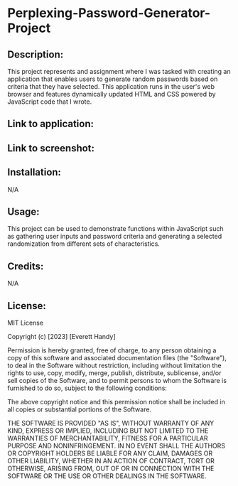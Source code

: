 # Perplexing-Password-Generator-Project

## Description:

This project represents and assignment where I was tasked with creating an application that enables users to generate random passwords based on criteria that they have selected.  This application runs in the user's web browser and features dynamically updated HTML and CSS powered by JavaScript code that I wrote.

## Link to application:



## Link to screenshot:



## Installation:

N/A

## Usage:

This project can be used to demonstrate functions within JavaScript such as gathering user inputs and password criteria and generating a selected randomization from different sets of characteristics.

## Credits:

N/A

## License:

MIT License

Copyright (c) [2023] [Everett Handy]

Permission is hereby granted, free of charge, to any person obtaining a copy
of this software and associated documentation files (the "Software"), to deal
in the Software without restriction, including without limitation the rights
to use, copy, modify, merge, publish, distribute, sublicense, and/or sell
copies of the Software, and to permit persons to whom the Software is
furnished to do so, subject to the following conditions:

The above copyright notice and this permission notice shall be included in all
copies or substantial portions of the Software.

THE SOFTWARE IS PROVIDED "AS IS", WITHOUT WARRANTY OF ANY KIND, EXPRESS OR
IMPLIED, INCLUDING BUT NOT LIMITED TO THE WARRANTIES OF MERCHANTABILITY,
FITNESS FOR A PARTICULAR PURPOSE AND NONINFRINGEMENT. IN NO EVENT SHALL THE
AUTHORS OR COPYRIGHT HOLDERS BE LIABLE FOR ANY CLAIM, DAMAGES OR OTHER
LIABILITY, WHETHER IN AN ACTION OF CONTRACT, TORT OR OTHERWISE, ARISING FROM,
OUT OF OR IN CONNECTION WITH THE SOFTWARE OR THE USE OR OTHER DEALINGS IN THE
SOFTWARE.